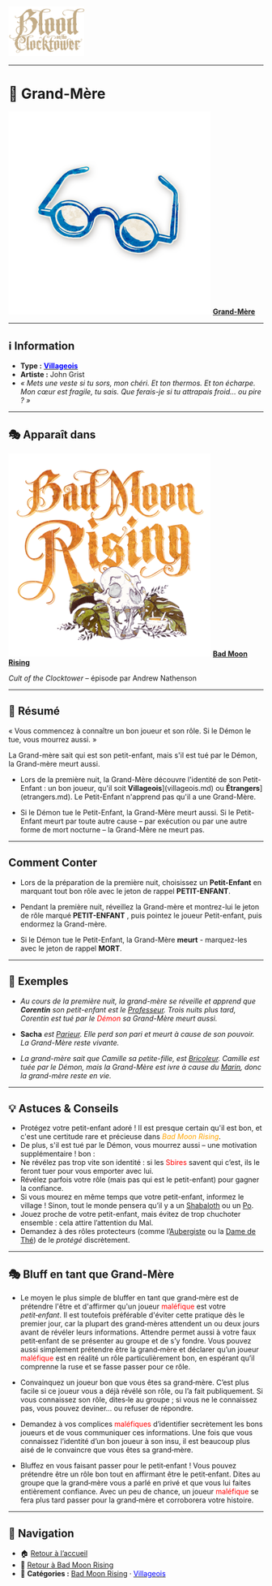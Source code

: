 <p align="left">
  <a href="/botc-fr-bambi/">
    <img src="../images/logo.png" alt="Accueil BotC FR" width="150">
  </a>
</p>

---

# 👵 Grand-Mère  

[<img src="../images/Icon_grandmother.png" alt="Grand-Mère" width="400">](grandmere.md) [**Grand-Mère**](../bmr_roles/grandmere.md)

---

## ℹ️ Information  

- **Type :** [<span style="color:blue">**Villageois**</span>](../villageois.md)  
- **Artiste :** John Grist  
- *« Mets une veste si tu sors, mon chéri. Et ton thermos. Et ton écharpe. Mon cœur est fragile, tu sais. Que ferais-je si tu attrapais froid… ou pire ? »*  

---

## 🎭 Apparaît dans  

[<img src="../images/Logo_bad_moon_rising-1.png" alt="Bad Moon Rising" width="400">](../bmr.md) [**Bad Moon Rising**](../bmr.md)  

*Cult of the Clocktower* – épisode par Andrew Nathenson  

---

## 📖 Résumé  

« Vous commencez à connaître un bon joueur et son rôle. Si le Démon le tue, vous mourrez aussi. »  

La Grand-mère sait qui est son petit-enfant, mais s'il est tué par le Démon, la Grand-mère meurt aussi.

* Lors de la première nuit, la Grand-Mère découvre l'identité de son Petit-Enfant : un bon joueur, qu'il soit **Villageois**](villageois.md) ou **Étrangers**](etrangers.md). Le Petit-Enfant n'apprend pas qu'il a une Grand-Mère.

* Si le Démon tue le Petit-Enfant, la Grand-Mère meurt aussi. Si le Petit-Enfant meurt par toute autre cause – par exécution ou par une autre forme de mort nocturne – la Grand-Mère ne meurt pas.

---

## Comment Conter  

* Lors de la préparation de la première nuit, choisissez un **Petit-Enfant** en marquant tout bon rôle avec le jeton de rappel **PETIT-ENFANT**.
* Pendant la première nuit, réveillez la Grand-mère et montrez-lui le jeton de rôle marqué **PETIT-ENFANT** , puis pointez le joueur Petit-enfant, puis endormez la Grand-mère.

* Si le Démon tue le Petit-Enfant, la Grand-Mère **meurt** - marquez-les avec le jeton de rappel **MORT**.

---

## 🧾 Exemples  

* *Au cours de la première nuit, la grand-mère se réveille et apprend que **Corentin** son petit-enfant est le [Professeur](professeur.md). 
Trois nuits plus tard, Corentin est tué par le <span style="color:red">Démon</span> sa Grand-Mère meurt aussi.*  

* **Sacha** *est [Parieur](parieur.md). Elle perd son pari et meurt à cause de son pouvoir. La Grand-Mère reste vivante.*  

* *La grand-mère sait que Camille sa petite-fille, est  [Bricoleur](bricoleur.md). Camille est tuée par le Démon, mais la Grand-Mère est ivre à cause du [Marin](marin.md), donc la grand-mère reste en vie.*

---

## 💡 Astuces & Conseils  

- Protégez votre petit-enfant adoré ! Il est presque certain qu'il est bon, et c'est une certitude rare et précieuse dans <span style="color:orange">*Bad Moon Rising*</span>. 
- De plus, s'il est tué par le Démon, vous mourrez aussi – une motivation supplémentaire ! bon :  
- Ne révélez pas trop vite son identité : si les <span style="color:red">Sbires</span>  savent qui c’est, ils le feront tuer pour vous emporter avec lui.  
- Révélez parfois votre rôle (mais pas qui est le petit-enfant) pour gagner la confiance.  
- Si vous mourez en même temps que votre petit-enfant, informez le village ! Sinon, tout le monde pensera qu’il y a un [Shabaloth](shabaloth.md) ou un [Po](po.md).  
- Jouez proche de votre petit-enfant, mais évitez de trop chuchoter ensemble : cela attire l’attention du Mal.  
- Demandez à des rôles protecteurs (comme l’[Aubergiste](aubergiste.md) ou la [Dame de Thé](damedethe.md)) de le *protégé* discrètement.  

---

## 🎭 Bluff en tant que Grand-Mère  

- Le moyen le plus simple de bluffer en tant que grand‑mère est de prétendre l'être et d'affirmer qu'un joueur <span style="color:red">maléfique</span> est votre *petit‑enfant*. Il est toutefois préférable d'éviter cette pratique dès le premier jour, car la plupart des grand‑mères attendent un ou deux jours avant de révéler leurs informations. Attendre permet aussi à votre faux petit‑enfant de se présenter au groupe et de s’y fondre. Vous pouvez aussi simplement prétendre être la grand‑mère et déclarer qu’un joueur <span style="color:red">maléfique</span> est en réalité un rôle particulièrement bon, en espérant qu’il comprenne la ruse et se fasse passer pour ce rôle.

- Convainquez un joueur bon que vous êtes sa grand‑mère. C’est plus facile si ce joueur vous a déjà révélé son rôle, ou l’a fait publiquement. Si vous connaissez son rôle, dites‑le au groupe ; si vous ne le connaissez pas, vous pouvez deviner… ou refuser de répondre.

- Demandez à vos complices <span style="color:red">maléfiques</span> d’identifier secrètement les bons joueurs et de vous communiquer ces informations. Une fois que vous connaissez l’identité d’un bon joueur à son insu, il est beaucoup plus aisé de le convaincre que vous êtes sa grand‑mère.

- Bluffez en vous faisant passer pour le petit‑enfant ! Vous pouvez prétendre être un rôle bon tout en affirmant être le petit‑enfant. Dites au groupe que la grand‑mère vous a parlé en privé et que vous lui faites entièrement confiance. Avec un peu de chance, un joueur <span style="color:red">maléfique</span> se fera plus tard passer pour la grand‑mère et corroborera votre histoire.

---

## 📂 Navigation  

- 🏠 [Retour à l’accueil](/botc-fr-bambi/)  
- 🌙 [Retour à Bad Moon Rising](../bmr.md)  
- 📂 **Catégories :** [Bad Moon Rising](../bmr.md) · [<span style="color:blue">Villageois</span>](../villageois.md)  
